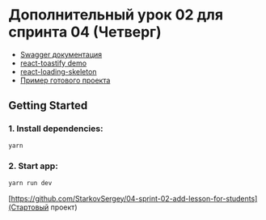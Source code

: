 # Дополнительный урок 02 для спринта 04 (Четверг)

- [Swagger документация](https://api.flashcards.andrii.es/docs)
- [react-toastify demo](https://fkhadra.github.io/react-toastify/introduction/)
- [react-loading-skeleton](https://github.com/dvtng/react-loading-skeleton#readme)
- [Пример готового проекта](https://04-sprint-02-add-lesson-for-mentor.vercel.app/)

## Getting Started

### 1. Install dependencies:

```bash
yarn
```

### 2. Start app:

```bash
yarn run dev
```

[https://github.com/StarkovSergey/04-sprint-02-add-lesson-for-students](Стартовый проект)